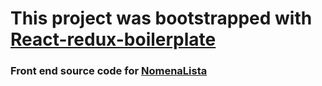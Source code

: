 # This project was bootstrapped with [React-redux-boilerplate](https://github.com/arojunior/react-redux-boilerplate)

### Front end source code for [NomenaLista](https://github.com/nomenalista/nomenalista)
